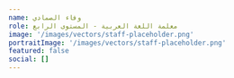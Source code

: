 ```yaml
---
name: وفاء الصمادي
role: معلمة اللغة العربية - المستوى الرابع
image: '/images/vectors/staff-placeholder.png'
portraitImage: '/images/vectors/staff-placeholder.png'
featured: false
social: []
---
```

